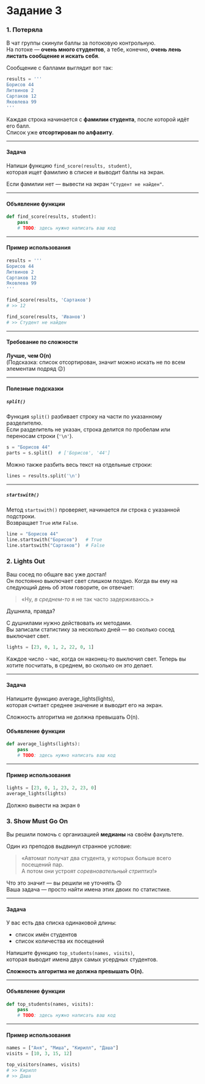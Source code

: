 # Задание 3

### 1. Потеряла

В чат группы скинули баллы за потоковую контрольную.  
На потоке — **очень много студентов**, а тебе, конечно, **очень лень листать сообщение и искать себя**.

Сообщение с баллами выглядит вот так:

```python
results = '''
Борисов 44
Литвинов 2
Сартаков 12
Яковлева 99
'''
```

Каждая строка начинается с **фамилии студента**, после которой идёт его балл.  
Список уже **отсортирован по алфавиту**.

---

####  Задача

Напиши функцию `find_score(results, student)`,  
которая ищет фамилию в списке и выводит баллы на экран.  

Если фамилии нет — вывести на экран `"Студент не найден"`.

---

####  Объявление функции

```python
def find_score(results, student):
    pass
    # TODO: здесь нужно написать ваш код
```

---

#### Пример использования

```python
results = '''
Борисов 44
Литвинов 2
Сартаков 12
Яковлева 99
'''

find_score(results, 'Сартаков')
# >> 12

find_score(results, 'Иванов')
# >> Студент не найден
```

---

#### Требование по сложности

**Лучше, чем O(n)**  
(Подсказка: список отсортирован, значит можно искать не по всем элементам подряд 😉)

---

#### Полезные подсказки

##### `split()`

Функция `split()` разбивает строку на части по указанному разделителю.  
Если разделитель не указан, строка делится по пробелам или переносам строки (`'\n'`).

```python
s = "Борисов 44"
parts = s.split()  # ['Борисов', '44']
```

Можно также разбить весь текст на отдельные строки:

```python
lines = results.split('\n')
```

---

##### `startswith()`

Метод `startswith()` проверяет, начинается ли строка с указанной подстроки.  
Возвращает `True` или `False`.

```python
line = "Борисов 44"
line.startswith("Борисов")   # True
line.startswith("Сартаков")  # False
```

### 2. Lights Out


Ваш сосед по общаге вас уже достал!  
Он постоянно выключает свет слишком поздно. Когда вы ему на следующий день об этом говорите, он отвечает:  
> «Ну, *в среднем-то* я не так часто задерживаюсь.»

Душнила, правда?

С душнилами нужно действовать их методами.  
Вы записали статистику за несколько дней — во сколько сосед выключает свет.

```python
lights = [23, 0, 1, 2, 22, 0, 1]
```
Каждое число - час, когда он наконец-то выключил свет.
Теперь вы хотите посчитать, в среднем, во сколько он это делает.

---
#### Задача

Напишите функцию average_lights(lights),  
которая считает среднее значение и выводит его на экран.  

Сложность алгоритма не должна превышать O(n).

#### Объявление функции

```python
def average_lights(lights):
    pass
    # TODO: здесь нужно написать ваш код
```
---

#### Пример использования

```python
lights = [23, 0, 1, 23, 2, 23, 0]
average_lights(lights)
```
Должно вывести на экран `0`



### 3. Show Must Go On

Вы решили помочь с организацией **медианы** на своём факультете.  

Один из преподов выдвинул странное условие:  
> «Автомат получат два студента, у которых больше всего посещений пар.  
> А потом они устроят *соревновательный стриптиз*!»

Что это значит — вы решили не уточнять 🙃  
Ваша задача — просто найти имена этих двоих по статистике.

---

#### Задача

У вас есть два списка одинаковой длины:  
- список имён студентов  
- список количества их посещений  

Напишите функцию `top_students(names, visits)`,  
которая выводит имена двух самых усердных студентов.

**Сложность алгоритма не должна превышать O(n).**

---

#### Объявление функции

```python
def top_students(names, visits):
    pass
    # TODO: здесь нужно написать ваш код
```

---

#### Пример использования

```python
names = ["Аня", "Миша", "Кирилл", "Даша"]
visits = [10, 3, 15, 12]

top_visitors(names, visits)
# >> Кирилл
# >> Даша
```
